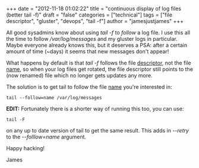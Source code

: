 +++
date = "2012-11-18 01:02:22"
title = "continuous display of log files (better tail -f)"
draft = "false"
categories = ["technical"]
tags = ["file descriptor", "gluster", "devops", "tail -f"]
author = "jamesjustjames"
+++

All good sysadmins know about using <em>tail -f</em> to <em>follow</em> a log file. I use this all the time to follow <em>/var/log/messages</em> and my gluster logs in particular. Maybe everyone already knows this, but it deserves a PSA: after a certain amount of time (~days) it seems that new messages don't appear!

What happens by default is that <em>tail -f</em> follows the file <span style="text-decoration:underline;">descriptor</span>, not the file <span style="text-decoration:underline;">name</span>, so when your log files get rotated, the file descriptor still points to the (now renamed) file which no longer gets updates any more.

The solution is to get tail to follow the file <span style="text-decoration:underline;">name</span> you're interested in:
```
tail --follow=name /var/log/messages
```
<strong>EDIT:</strong> Fortunately there is a shorter way of running this too, you can use:
```
tail -F
```
on any up to date version of tail to get the same result. This adds in <em>--retry</em> to the <em>--folllow=name</em> argument.

Happy hacking!

James

&nbsp;

